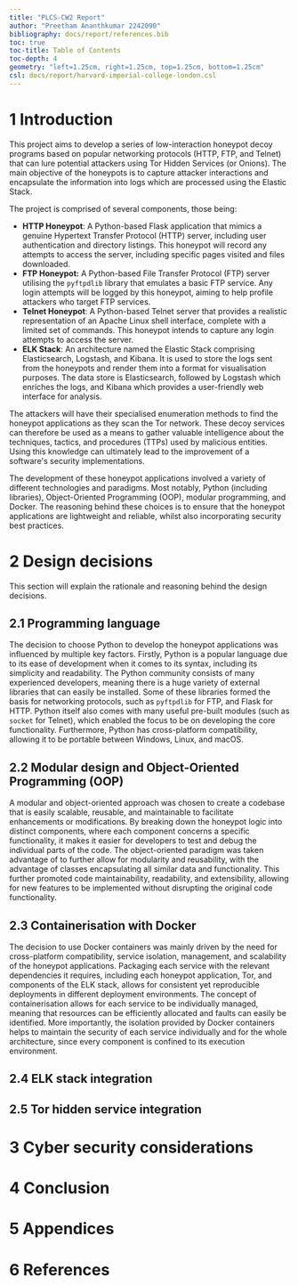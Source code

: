 ```yaml
---
title: "PLCS-CW2 Report"
author: "Preetham Ananthkumar 2242090"
bibliography: docs/report/references.bib
toc: true
toc-title: Table of Contents
toc-depth: 4
geometry: "left=1.25cm, right=1.25cm, top=1.25cm, bottom=1.25cm"
csl: docs/report/harvard-imperial-college-london.csl
---
```


# 1 Introduction

<!-- 325 words -->

This project aims to develop a series of low-interaction honeypot decoy programs based on popular networking protocols (HTTP, FTP, and Telnet) that can lure potential attackers using Tor Hidden Services (or Onions). The main objective of the honeypots is to capture attacker interactions and encapsulate the information into logs which are processed using the Elastic Stack.

The project is comprised of several components, those being:

- **HTTP Honeypot**: A Python-based Flask application that mimics a genuine Hypertext Transfer Protocol (HTTP) server, including user authentication and directory listings. This honeypot will record any attempts to access the server, including specific pages visited and files downloaded.
- **FTP Honeypot:** A Python-based File Transfer Protocol (FTP) server utilising the `pyftpdlib` library that emulates a basic FTP service. Any login attempts will be logged by this honeypot, aiming to help profile attackers who target FTP services.
- **Telnet Honeypot**: A Python-based Telnet server that provides a realistic representation of an Apache Linux shell interface, complete with a limited set of commands. This honeypot  intends to capture any login attempts to access the server.
- **ELK Stack**: An architecture named the Elastic Stack comprising Elasticsearch, Logstash, and Kibana. It is used to store the logs sent from the honeypots and render them into a format for visualisation purposes. The data store is Elasticsearch, followed by Logstash which enriches the logs, and Kibana which provides a user-friendly web interface for analysis.

The attackers will have their specialised enumeration methods to find the honeypot applications as they scan the Tor network. These decoy services can therefore be used as a means to gather valuable intelligence about the techniques, tactics, and procedures (TTPs) used by malicious entities. Using this knowledge can ultimately lead to the improvement of a software's security implementations.

The development of these honeypot applications involved a variety of different technologies and paradigms. Most notably, Python (including libraries), Object-Oriented Programming (OOP), modular programming, and Docker. The reasoning behind these choices is to ensure that the honeypot applications are lightweight and reliable, whilst also incorporating security best practices.

# 2 Design decisions

<!-- 575 words -->

This section will explain the rationale and reasoning behind the design decisions.

## 2.1 Programming language

<!-- 115 words -->

The decision to choose Python to develop the honeypot applications was influenced by multiple key factors. Firstly, Python is a popular language due to its ease of development when it comes to its syntax, including its simplicity and readability. The Python community consists of many experienced developers, meaning there is a huge variety of external libraries that can easily be installed. Some of these libraries formed the basis for networking protocols, such as `pyftpdlib` for FTP, and Flask for HTTP. Python itself also comes with many useful pre-built modules (such as `socket` for Telnet), which enabled the focus to be on developing the core functionality. Furthermore, Python has cross-platform compatibility, allowing it to be portable between Windows, Linux, and macOS.

## 2.2 Modular design and Object-Oriented Programming (OOP)

<!-- 115 words -->

A modular and object-oriented approach was chosen to create a codebase that is easily scalable, reusable, and maintainable to facilitate enhancements or modifications. By breaking down the honeypot logic into distinct components, where each component concerns a specific functionality, it makes it easier for developers to test and debug the individual parts of the code. The object-oriented paradigm was taken advantage of to further allow for modularity and reusability, with the advantage of classes encapsulating all similar data and functionality. This further promoted code maintainability, readability, and extensibility, allowing for new features to be implemented without disrupting the original code functionality.

## 2.3 Containerisation with Docker

<!-- 115 words -->

The decision to use Docker containers was mainly driven by the need for cross-platform compatibility, service isolation, management, and scalability of the honeypot applications. Packaging each service with the relevant dependencies it requires, including each honeypot application, Tor, and components of the ELK stack, allows for consistent yet reproducible deployments in different deployment environments. The concept of containerisation allows for each service to be individually managed, meaning that resources can be efficiently allocated and faults can easily be identified. More importantly, the isolation provided by Docker containers helps to maintain the security of each service individually and for the whole architecture, since every component is confined to its execution environment.

## 2.4 ELK stack integration

<!-- 115 words -->

## 2.5 Tor hidden service integration

<!-- 115 words -->

# 3 Cyber security considerations

<!-- 575 words -->

# 4 Conclusion

<!-- 175 words -->

# 5 Appendices

# 6 References
